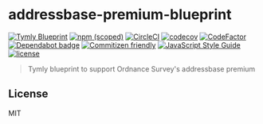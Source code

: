 # addressbase-premium-blueprint
[![Tymly Blueprint](https://img.shields.io/badge/tymly-blueprint-blue.svg)](https://tymly.io/)
[![npm (scoped)](https://img.shields.io/npm/v/@wmfs/addressbase-premium-blueprint.svg)](https://www.npmjs.com/package/@wmfs/addressbase-premium-blueprint)
[![CircleCI](https://circleci.com/gh/wmfs/addressbase-premium-blueprint.svg?style=svg)](https://circleci.com/gh/wmfs/addressbase-premium-blueprint)
[![codecov](https://codecov.io/gh/wmfs/addressbase-premium-blueprint/branch/master/graph/badge.svg)](https://codecov.io/gh/wmfs/addressbase-premium-blueprint)
[![CodeFactor](https://www.codefactor.io/repository/github/wmfs/addressbase-premium-blueprint/badge)](https://www.codefactor.io/repository/github/wmfs/addressbase-premium-blueprint)
[![Dependabot badge](https://img.shields.io/badge/Dependabot-active-brightgreen.svg)](https://dependabot.com/)
[![Commitizen friendly](https://img.shields.io/badge/commitizen-friendly-brightgreen.svg)](http://commitizen.github.io/cz-cli/)
[![JavaScript Style Guide](https://img.shields.io/badge/code_style-standard-brightgreen.svg)](https://standardjs.com)
[![license](https://img.shields.io/github/license/mashape/apistatus.svg)](https://github.com/wmfs/tymly/blob/master/packages/pg-concat/LICENSE)

> Tymly blueprint to support Ordnance Survey's addressbase premium

## <a name="license"></a>License

MIT
 